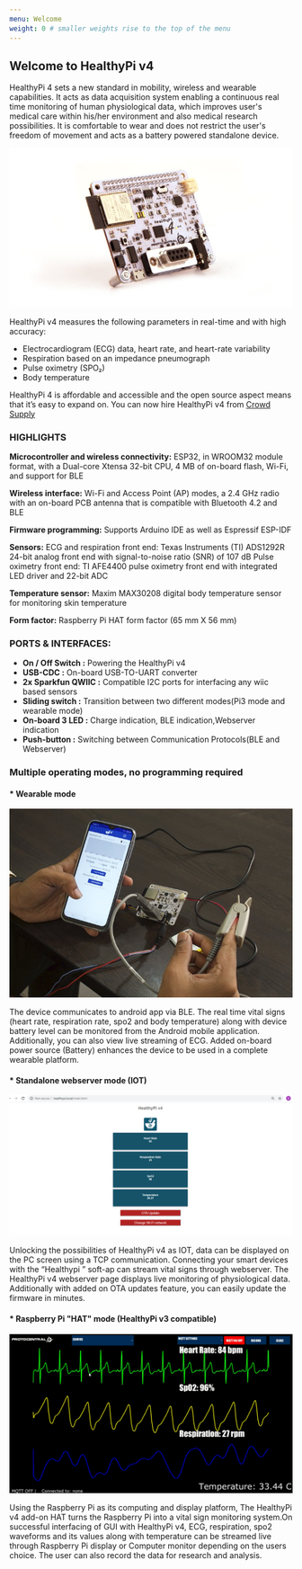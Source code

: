 ```yaml
---
menu: Welcome
weight: 0 # smaller weights rise to the top of the menu
---
```


## Welcome to HealthyPi v4

HealthyPi 4 sets a new standard in mobility, wireless and wearable capabilities. It acts as data acquisition system enabling a continuous real time monitoring of human physiological data, which improves user's medical care within his/her environment and also medical research possibilities. It is comfortable to wear and does not restrict the user's freedom of movement and acts as a battery powered standalone device.


![](assets/getting-started-0eeeba2d.jpg)


HealthyPi v4 measures the following parameters in real-time and with high accuracy:

  *   Electrocardiogram (ECG) data, heart rate, and heart-rate variability
  *    Respiration based on an impedance pneumograph
  *    Pulse oximetry (SPO₂)
  *    Body temperature

HealthyPi 4 is affordable and accessible and the open source aspect means that it’s easy to expand on.
You can now hire HealthyPi v4 from [Crowd Supply](https://www.crowdsupply.com/protocentral/healthypi-v4-unplugged)

### HIGHLIGHTS
**Microcontroller and wireless connectivity:**  ESP32, in WROOM32 module format, with a Dual-core Xtensa 32-bit CPU, 4 MB of on-board flash, Wi-Fi, and support for BLE

**Wireless interface:**  Wi-Fi and Access Point (AP) modes, a 2.4 GHz radio with an on-board PCB antenna that is compatible with Bluetooth 4.2 and BLE

**Firmware programming:** Supports Arduino IDE as well as Espressif ESP-IDF

**Sensors:**
ECG and respiration front end: Texas Instruments (TI) ADS1292R 24-bit analog front end with signal-to-noise ratio (SNR) of 107 dB
Pulse oximetry front end: TI AFE4400 pulse oximetry front end with integrated LED driver and 22-bit ADC

**Temperature sensor:** Maxim MAX30208 digital body temperature sensor for monitoring skin temperature

**Form factor:** Raspberry Pi HAT form factor (65 mm X 56 mm)

### PORTS & INTERFACES:

* **On / Off Switch :** Powering the HealthyPi v4
* **USB-CDC :** On-board USB-TO-UART converter
* **2x Sparkfun QWIIC :** Compatible I2C ports for interfacing any wiic based sensors
* **Sliding switch :** Transition between two different modes(Pi3 mode and wearable mode)
* **On-board 3 LED :** Charge indication, BLE indication,Webserver indication
* **Push-button :** Switching between Communication Protocols(BLE and Webserver)

### Multiple operating modes, no programming required

#### * Wearable mode

![](assets/index-bd6b6286.jpg)

The device communicates to android app via BLE. The real time vital signs (heart rate, respiration rate, spo2 and body temperature) along with device battery level can be monitored  from the Android mobile application. Additionally, you can also view live streaming of ECG. Added on-board power source (Battery) enhances the device to be used in a complete wearable platform.

#### * Standalone webserver mode (IOT)

![](assets/index-42061701.PNG)

Unlocking the possibilities of HealthyPi v4 as IOT, data can be displayed on the PC screen using a TCP communication. Connecting your smart devices with the “Healthypi ” soft-ap can stream vital signs through webserver. The HealthyPi v4 webserver page displays live monitoring of physiological data. Additionally with added on OTA updates feature, you can easily update the firmware in minutes.

#### * Raspberry Pi "HAT" mode (HealthyPi v3 compatible)

![](assets/index-7f598c55.png)

Using the Raspberry Pi as its computing and display platform, The HealthyPi v4 add-on HAT turns the Raspberry Pi into a vital sign monitoring system.On successful interfacing of GUI with HealthyPi v4, ECG, respiration, spo2  waveforms and  its values along with temperature can be  streamed live through Raspberry Pi display or Computer monitor depending on the users choice. The user can also record the data for research and analysis.
